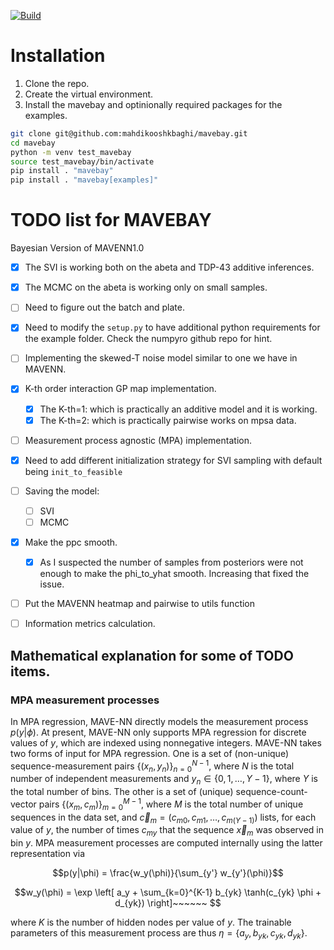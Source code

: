[![Build](https://github.com/mahdikooshkbaghi/mavebay/actions/workflows/main.yaml/badge.svg)](https://github.com/mahdikooshkbaghi/mavebay/actions/workflows/main.yaml)

# Installation

1. Clone the repo.
2. Create the virtual environment.
3. Install the mavebay and optinionally required packages for the examples.

```bash
git clone git@github.com:mahdikooshkbaghi/mavebay.git
cd mavebay
python -m venv test_mavebay
source test_mavebay/bin/activate
pip install . "mavebay"
pip install . "mavebay[examples]"
```


# TODO list for MAVEBAY
Bayesian Version of MAVENN1.0

- [x] The SVI is working both on the abeta and TDP-43 additive inferences.
- [x] The MCMC on the abeta is working only on small samples.
- [ ] Need to figure out the batch and plate. 
- [x] Need to modify the `setup.py` to have additional python requirements for the example folder. Check the numpyro github repo for hint.
- [ ] Implementing the skewed-T noise model similar to one we have in MAVENN.
- [x] K-th order interaction GP map implementation.
    - [x] The K-th=1: which is practically an additive model and it is working.
    - [x] The K-th=2: which is practically pairwise works on mpsa data.
- [ ] Measurement process agnostic (MPA) implementation.
- [x] Need to add different initialization strategy for SVI sampling with default being `init_to_feasible`
- [ ] Saving the model:
    - [ ] SVI
    - [ ] MCMC
- [x] Make the ppc smooth.
    - [x] As I suspected the number of samples from posteriors were not enough to make the phi_to_yhat smooth. Increasing that fixed the issue.
- [ ] Put the MAVENN heatmap and pairwise to utils function
- [ ] Information metrics calculation.



## Mathematical explanation for some of TODO items.

### MPA measurement processes

In MPA regression, MAVE-NN directly models the measurement process $p(y|\phi)$. At present, MAVE-NN only supports MPA regression for discrete values of $y$, which are indexed using nonnegative integers. MAVE-NN takes two forms of input for MPA regression. One is a set of (non-unique) sequence-measurement pairs $\{(x_n, y_n)\}_{n=0}^{N-1}$, where $N$ is the total number of independent measurements and $y_n \in  \{0,1,\ldots,Y-1\}$, where $Y$ is the total number of bins. The other is a set of (unique) sequence-count-vector pairs $\{(x_m, c_m)\}_{m=0}^{M-1}$, where $M$ is the total number of unique sequences in the data set, and $\vec{c}_m = (c_{m0}, c_{m1}, \ldots, c_{m(Y-1)})$ lists, for each value of $y$, the number of times $c_{my}$ that the sequence $\vec{x}_m$ was observed in bin $y$. MPA measurement processes are computed internally using the latter representation via

$$p(y|\phi) = \frac{w_y(\phi)}{\sum_{y'} w_{y'}(\phi)}$$

$$w_y(\phi) = \exp \left[ a_y + \sum_{k=0}^{K-1} b_{yk} \tanh(c_{yk} \phi + d_{yk}) \right]~~~~~~
$$

where $K$ is the number of hidden nodes per value of $y$. The trainable parameters of this measurement process are thus $\eta = \{a_y, b_{yk}, c_{yk}, d_{yk}\}$. 
